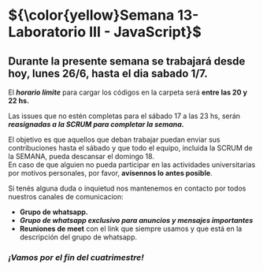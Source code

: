 # **${\color{yellow}Semana 13- Laboratorio III - JavaScript}$**


## Durante la presente semana se trabajará desde hoy, **lunes 26/6, hasta el dia sabado 1/7**. 

El ***horario límite*** para cargar los códigos en la carpeta será **entre las 20 y 22 hs.**

Las issues que no estén completas para el sábado 17 a las 23 hs, serán 
***reasignadas a la SCRUM para completar la semana.***

El objetivo es que aquellos que deban trabajar puedan enviar sus contribuciones hasta el sábado 
y que todo el equipo, incluida la SCRUM de la SEMANA, pueda descansar el domingo 18.   
En caso de que alguien no pueda participar en las actividades universitarias por motivos personales, por favor, 
**avísennos lo antes posible**.

Si tenés alguna duda o inquietud nos mantenemos en contacto por todos nuestros canales de comunicacion:  
+ **Grupo de whatsapp.** 
+ ***Grupo de whatsapp exclusivo para anuncios y mensajes importantes***
+ **Reuniones de meet** con el link que siempre usamos y que está en la descripción del grupo de whatsapp.

### *¡Vamos por el fin del cuatrimestre!*
